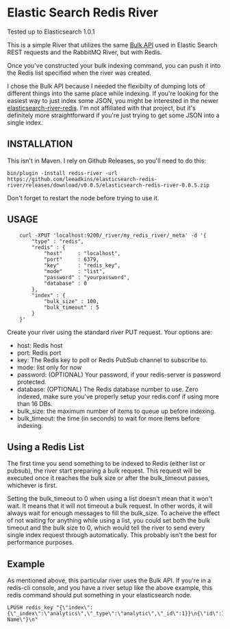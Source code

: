 # Elastic Search Redis River

Tested up to Elasticsearch 1.0.1

This is a simple River that utilizes the same [Bulk API](http://www.elasticsearch.org/guide/en/elasticsearch/reference/current/docs-bulk.html) used 
in Elastic Search REST requests and the RabbitMQ River, but
with Redis.

Once you've constructed your bulk indexing command, you can push it into the Redis list specified when the river was created.
 
I chose the Bulk API because I needed the flexibilty of dumping lots of different things into the same place while indexing. If you're looking for the easiest way to just index some JSON, you might be interested in the newer [elasticsearch-river-redis](https://github.com/sksamuel/elasticsearch-river-redis). I'm not affiliated with that project, but it's definitely more straightforward if you're just trying to get some JSON into a single index.
 
## INSTALLATION

This isn't in Maven. I rely on Github Releases, so you'll need to do this:

```
bin/plugin -install redis-river -url https://github.com/leeadkins/elasticsearch-redis-river/releases/download/v0.0.5/elasticsearch-redis-river-0.0.5.zip
```


Don't forget to restart the node before trying to use it.

## USAGE
	  	curl -XPUT 'localhost:9200/_river/my_redis_river/_meta' -d '{
		    "type" : "redis",
		    "redis" : {
		        "host"     : "localhost", 
		        "port"     : 6379,
		        "key"      : "redis_key",
		        "mode"     : "list",
		        "password" : "yourpassword",
		        "database" : 0
		    },
		    "index" : {
		        "bulk_size" : 100,
		        "bulk_timeout" : 5
		    }
		}'


Create your river using the standard river PUT request. Your options are:
 - host:         Redis host
 - port:         Redis port
 - key:          The Redis key to poll or Redis PubSub channel to subscribe to.
 - mode:         list only for now
 - password:     (OPTIONAL) Your password, if your redis-server is password protected.
 - database:     (OPTIONAL) The Redis database number to use. Zero indexed, make sure you've properly setup your redis.conf if using more than 16 DBs.
 - bulk_size:    the maximum number of items to queue up before indexing.
 - bulk_timeout: the time (in seconds) to wait for more items before indexing.



## Using a Redis List
The first time you send something to be indexed to Redis (either list or pubsub),
the river start preparing a bulk request. This request will be executed once it
reaches the bulk size or after the bulk_timeout passes, whichever is first.

Setting the bulk_timeout to 0 when using a list doesn't mean that it won't wait.
It means that it will not timeout a bulk request. In other words, it will always
wait for enough messages to fill the bulk_size. To acheive the effect of not waiting for
anything while using a list, you could set both the bulk timeout and the bulk size
to 0, which would tell the river to send every single index request through automatically.
This probably isn't the best for performance purposes.


## Example

As mentioned above, this particular river uses the Bulk API. If you're in a redis-cli console, and you have a river setup like the above example, this redis command should put something in your elasticsearch node.

```
LPUSH redis_key "{\"index\":{\"_index\":\"analytics\",\"_type\":\"analytic\",\"_id\":1}}\n{\"id\":1,\"age\":25,\"name\":\"My Name\"}\n"
```
